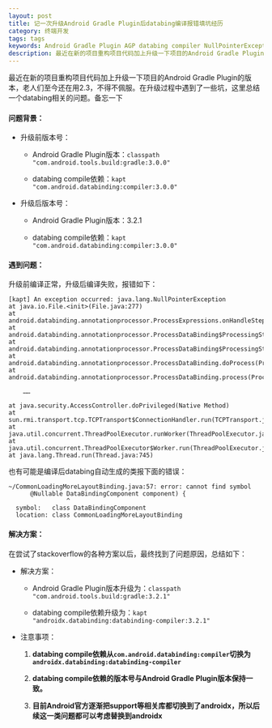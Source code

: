 ```yaml
---
layout: post
title: 记一次升级Android Gradle Plugin后databing编译报错填坑经历
category: 终端开发
tags: tags
keywords: Android Gradle Plugin AGP databing compiler NullPointerException androidx.databinding com.android.databinding
description: 最近在新的项目重构项目代码加上升级一下项目的Android Gradle Plugin的版本，升级后编译出现java.lang.NullPointerException
---
```


最近在新的项目重构项目代码加上升级一下项目的Android Gradle Plugin的版本，老人们至今还在用2.3，不得不佩服。在升级过程中遇到了一些坑，这里总结一个databing相关的问题。备忘一下

#### 问题背景：

- 升级前版本号：
	
	- Android Gradle Plugin版本：`classpath "com.android.tools.build:gradle:3.0.0"`
	
	- databing compile依赖：`kapt "com.android.databinding:compiler:3.0.0"`

- 	升级后版本号：
	
	- Android Gradle Plugin版本：3.2.1
	
	- databing compile依赖：`kapt "com.android.databinding:compiler:3.0.0"`

#### 遇到问题：

升级前编译正常，升级后编译失败，报错如下：

	[kapt] An exception occurred: java.lang.NullPointerException
    at java.io.File.<init>(File.java:277)
    at android.databinding.annotationprocessor.ProcessExpressions.onHandleStep(ProcessExpressions.java:77)
    at android.databinding.annotationprocessor.ProcessDataBinding$ProcessingStep.runStep(ProcessDataBinding.java:203)
    at android.databinding.annotationprocessor.ProcessDataBinding$ProcessingStep.access$000(ProcessDataBinding.java:188)
    at android.databinding.annotationprocessor.ProcessDataBinding.doProcess(ProcessDataBinding.java:90)
    at android.databinding.annotationprocessor.ProcessDataBinding.process(ProcessDataBinding.java:65)
    
		……
		
    at java.security.AccessController.doPrivileged(Native Method)
    at sun.rmi.transport.tcp.TCPTransport$ConnectionHandler.run(TCPTransport.java:682)
    at java.util.concurrent.ThreadPoolExecutor.runWorker(ThreadPoolExecutor.java:1142)
    at java.util.concurrent.ThreadPoolExecutor$Worker.run(ThreadPoolExecutor.java:617)
    at java.lang.Thread.run(Thread.java:745)

也有可能是编译后databing自动生成的类报下面的错误：

	~/CommonLoadingMoreLayoutBinding.java:57: error: cannot find symbol
	      @Nullable DataBindingComponent component) {
	                ^
	  symbol:   class DataBindingComponent
	  location: class CommonLoadingMoreLayoutBinding

#### 解决方案：

在尝试了stackoverflow的各种方案以后，最终找到了问题原因，总结如下：

- 	解决方案：
	
	- Android Gradle Plugin版本升级为：`classpath "com.android.tools.build:gradle:3.2.1"`
	
	- databing compile依赖升级为：`kapt "androidx.databinding:databinding-compiler:3.2.1"`

- 注意事项：

	1. **databing compile依赖从`com.android.databinding:compiler`切换为`androidx.databinding:databinding-compiler`**
	
	2. **databing compile依赖的版本号与Android Gradle Plugin版本保持一致。**

	3. **目前Android官方逐渐把support等相关库都切换到了androidx，所以后续这一类问题都可以考虑替换到androidx**
